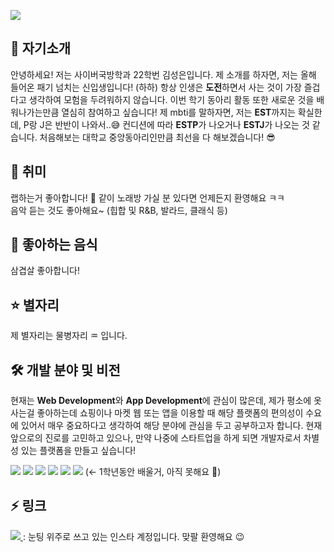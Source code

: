 <!--
**000217/000217** is a ✨ _special_ ✨ repository because its `README.md` (this file) appears on your GitHub profile.

Here are some ideas to get you started:

- 🔭 I’m currently working on ...
- 🌱 I’m currently learning ...
- 👯 I’m looking to collaborate on ...
- 🤔 I’m looking for help with ...
- 💬 Ask me about ...
- 📫 How to reach me: ...
- 😄 Pronouns: ...
- ⚡ Fun fact: ...
-->

<p>
  <img src="https://capsule-render.vercel.app/api?type=waving&amp;height=250&amp;text=안녕하세요!&amp;fontAlign=60&amp;color=gradient" style="max-width: 100%;">
</p>

## 👋 자기소개

안녕하세요! 저는 사이버국방학과 22학번 김성은입니다. 제 소개를 하자면, 저는 올해 들어온 패기 넘치는 신입생입니다! (하하) 항상 인생은 **도전**하면서 사는 것이 가장 즐겁다고 생각하여 모험을 두려워하지 않습니다. 이번 학기 동아리 활동 또한 새로운 것을 배워나가는만큼 열심히 참여하고 싶습니다! 제 mbti를 말하자면, 저는 **EST**까지는 확실한데, P랑 J은 반반이 나와서..😅 컨디션에 따라 **ESTP**가 나오거나 **ESTJ**가 나오는 것 같습니다. 처음해보는 대학교 중앙동아리인만큼 최선을 다 해보겠습니다! 😎

## 🎲 취미
 랩하는거 좋아합니다! 🎤 같이 노래방 가실 분 있다면 언제든지 환영해요 ㅋㅋ <br>음악 듣는 것도 좋아해요~ (힙합 및 R&B, 발라드, 클래식 등)
 
## 🍱 좋아하는 음식
 삼겹살 좋아합니다!

## ⭐ 별자리
 제 별자리는 물병자리 ♒ 입니다.

## 🛠 개발 분야 및 비전
 현재는 **Web Development**와 **App Development**에 관심이 많은데, 제가 평소에 옷 사는걸 좋아하는데 쇼핑이나 마켓 웹 또는 앱을 이용할 때 해당 플랫폼의 편의성이 수요에 있어서 매우 중요하다고 생각하여 해당 분야에 관심을 두고 공부하고자 합니다. 현재 앞으로의 진로를 고민하고 있으나, 만약 나중에 스타트업을 하게 되면 개발자로서 차별성 있는 플랫폼을 만들고 싶습니다!


<p>
  <img src="https://img.shields.io/badge/C-a8b9cc?style=flat&logo=c&logoColor=ffffff"/>
  <img src="https://img.shields.io/badge/Java-007396?style=flat&logo=Java&logoColor=ffffff"/>
  <img src="https://img.shields.io/badge/Python-3776ab?style=flat&logo=Python&logoColor=ffffff"/>
  <img src="https://img.shields.io/badge/JavaScript-f7df1e?style=flat&logo=JavaScript&logoColor=ffffff"/>
  <img src="https://img.shields.io/badge/HTML5-e34f26?style=flat&logo=HTML5&logoColor=ffffff"/>
  <img src="https://img.shields.io/badge/Git-f05032?style=flat&logo=Git&logoColor=ffffff"/> (← 1학년동안 배울거, 아직 못해요 🥺)<br> 
</p>

## ⚡ 링크
<a href="https://www.instagram.com/2ooo.2.17/" target="_blank">
    <img src="https://img.shields.io/badge/Instagram-FF7DB4?style=flat&logo=Instagram&logoColor=ffffff"/>
</a> : 눈팅 위주로 쓰고 있는 인스타 계정입니다. 맞팔 환영해요 😉
